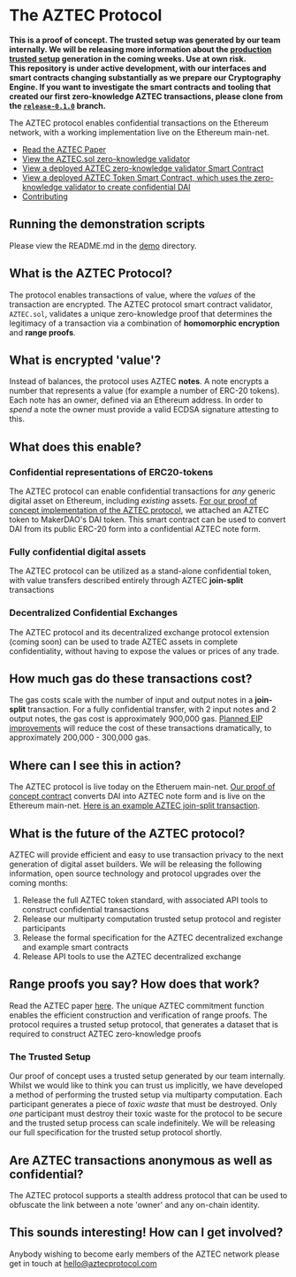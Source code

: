 # The AZTEC Protocol

**This is a proof of concept. The trusted setup was generated by our team internally. We will be releasing more information about the [production trusted setup](https://github.com/AztecProtocol/AZTEC#the-trusted-setup) generation in the coming weeks. Use at own risk.**  
**This repository is under active development, with our interfaces and smart contracts changing substantially as we prepare our Cryptography Engine. If you want to investigate the smart contracts and tooling that created our first zero-knowledge AZTEC transactions, please clone from the [`release-0.1.0`](https://github.com/AztecProtocol/AZTEC/tree/release-0.1.0) branch.**

The AZTEC protocol enables confidential transactions on the Ethereum network, with a working implementation live on the Ethereum main-net.  

* [Read the AZTEC Paper](https://github.com/AztecProtocol/AZTEC/blob/master/AZTEC.pdf)
* [View the AZTEC.sol zero-knowledge validator](https://github.com/AztecProtocol/AZTEC/blob/master/contracts/AZTEC/AZTEC.sol)
* [View a deployed AZTEC zero-knowledge validator Smart Contract](https://etherscan.io/address/0xa43f8675850ac3f60a4d4cec954f1a1b0e1dbb07)
* [View a deployed AZTEC Token Smart Contract, which uses the zero-knowledge validator to create confidential DAI](https://etherscan.io/address/0xcf65A4e884373Ad12cd91c8C868F1DE9DA48501F)
* [Contributing](https://github.com/AztecProtocol/AZTEC#this-sounds-interesting-how-can-i-get-involved)

## Running the demonstration scripts

Please view the README.md in the [demo](https://github.com/AztecProtocol/AZTEC/tree/master/demo) directory.  

## What is the AZTEC Protocol?

The protocol enables transactions of value, where the *values* of the transaction are encrypted. The AZTEC protocol smart contract validator, ```AZTEC.sol```, validates a unique zero-knowledge proof that determines the legitimacy of a transaction via a combination of **homomorphic encryption** and **range proofs**.


## What is encrypted 'value'?

Instead of balances, the protocol uses AZTEC **notes**. A note encrypts a number that represents a value (for example a number of ERC-20 tokens). Each note has an owner, defined via an Ethereum address. In order to *spend* a note the owner must provide a valid ECDSA signature attesting to this.

## What does this enable?

### Confidential representations of ERC20-tokens

The AZTEC protocol can enable confidential transactions for *any* generic digital asset on Ethereum, including *existing* assets. [For our proof of concept implementation of the AZTEC protocol](https://etherscan.io/address/0xcf65A4e884373Ad12cd91c8C868F1DE9DA48501F), we attached an AZTEC token to MakerDAO's DAI token. This smart contract can be used to convert DAI from its public ERC-20 form into a confidential AZTEC note form.

### Fully confidential digital assets

The AZTEC protocol can be utilized as a stand-alone confidential token, with value transfers described entirely through AZTEC **join-split** transactions

### Decentralized Confidential Exchanges

The AZTEC protocol and its decentralized exchange protocol extension (coming soon) can be used to trade AZTEC assets in complete confidentiality, without having to expose the values or prices of any trade.

## How much gas do these transactions cost?

The gas costs scale with the number of input and output notes in a **join-split** transaction. For a fully confidential transfer, with 2 input notes and 2 output notes, the gas cost is approximately 900,000 gas. [Planned EIP improvements](https://github.com/ethereum/EIPs/blob/master/EIPS/eip-1108.md) will reduce the cost of these transactions dramatically, to approximately 200,000 - 300,000 gas.

## Where can I see this in action?

The AZTEC protocol is live today on the Etheruem main-net. [Our proof of concept contract](https://etherscan.io/address/0xcf65A4e884373Ad12cd91c8C868F1DE9DA48501F) converts DAI into AZTEC note form and is live on the Ethereum main-net. [Here is an example AZTEC join-split transaction](https://etherscan.io/tx/0x6cb6bccb6d51445ce026dd76b8526e8014a6a276255d22e4f5be26f8efb891fb).

## What is the future of the AZTEC protocol?

AZTEC will provide efficient and easy to use transaction privacy to the next generation of digital asset builders. We will be releasing the following information, open source technology and protocol upgrades over the coming months:

1. Release the full AZTEC token standard, with associated API tools to construct confidential transactions
2. Release our multiparty computation trusted setup protocol and register participants
3. Release the formal specification for the AZTEC decentralized exchange and example smart contracts
4. Release API tools to use the AZTEC decentralized exchange


## Range proofs you say? How does that work?

Read the AZTEC paper [here](https://github.com/AZTECProtocol/AZTEC/blob/master/AZTEC.pdf). The unique AZTEC commitment function enables the efficient construction and verification of range proofs. The protocol requires a trusted setup protocol, that generates a dataset that is required to construct AZTEC zero-knowledge proofs

### The Trusted Setup

Our proof of concept uses a trusted setup generated by our team internally. Whilst we would like to think you can trust us implicitly, we have developed a method of performing the trusted setup via multiparty computation. Each participant generates a piece of *toxic waste* that must be destroyed. Only *one* participant must destroy their toxic waste for the protocol to be secure and the trusted setup process can scale indefinitely. We will be releasing our full specification for the trusted setup protocol shortly.

## Are AZTEC transactions anonymous as well as confidential?

The AZTEC protocol supports a stealth address protocol that can be used to obfuscate the link between a note 'owner' and any on-chain identity.  
  
## This sounds interesting! How can I get involved?  

Anybody wishing to become early members of the AZTEC network please get in touch at hello@aztecprotocol.com
